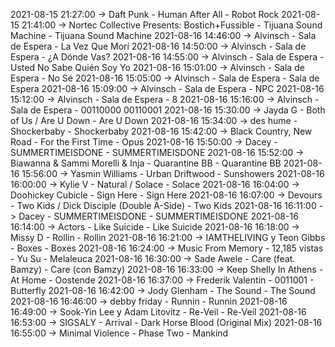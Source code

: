2021-08-15 21:27:00 -> Daft Punk - Human After All - Robot Rock
2021-08-15 21:41:00 -> Nortec Collective Presents: Bostich+Fussible - Tijuana Sound Machine - Tijuana Sound Machine
2021-08-16 14:46:00 -> Alvinsch - Sala de Espera - La Vez Que Morí
2021-08-16 14:50:00 -> Alvinsch - Sala de Espera - ¿A Dónde Vas?
2021-08-16 14:55:00 -> Alvinsch - Sala de Espera - Usted No Sabe Quién Soy Yo
2021-08-16 15:01:00 -> Alvinsch - Sala de Espera - No Sé
2021-08-16 15:05:00 -> Alvinsch - Sala de Espera - Sala de Espera
2021-08-16 15:09:00 -> Alvinsch - Sala de Espera - NPC
2021-08-16 15:12:00 -> Alvinsch - Sala de Espera - 8
2021-08-16 15:16:00 -> Alvinsch - Sala de Espera - 00110000 00110001
2021-08-16 15:30:00 -> Jayda G - Both of Us / Are U Down - Are U Down
2021-08-16 15:34:00 -> des hume - Shockerbaby - Shockerbaby
2021-08-16 15:42:00 -> Black Country, New Road - For the First Time - Opus
2021-08-16 15:50:00 -> Dacey - SUMMERTIMEISDONE - SUMMERTIMEISDONE
2021-08-16 15:52:00 -> Biawanna & Sammi Morelli & Inja - Quarantine BB - Quarantine BB
2021-08-16 15:56:00 -> Yasmin Williams - Urban Driftwood - Sunshowers
2021-08-16 16:00:00 -> Kylie V - Natural / Solace - Solace
2021-08-16 16:04:00 -> Doohickey Cubicle - Sign Here - Sign Here
2021-08-16 16:07:00 -> Devours - Two Kids / Dick Disciple (Double A-Side) - Two Kids
2021-08-16 16:11:00 -> Dacey - SUMMERTIMEISDONE - SUMMERTIMEISDONE
2021-08-16 16:14:00 -> Actors - Like Suicide - Like Suicide
2021-08-16 16:18:00 -> Missy D - Rollin - Rollin
2021-08-16 16:21:00 -> IAMTHELIVING y Teon Gibbs - Boxes - Boxes
2021-08-16 16:24:00 -> Music From Memory - 12,185 vistas - Yu Su - Melaleuca
2021-08-16 16:30:00 -> Sade Awele - Care (feat. Bamzy) - Care (con Bamzy)
2021-08-16 16:33:00 -> Keep Shelly In Athens - At Home - Oostende
2021-08-16 16:37:00 -> Frederik Valentin - 0011001 - Butterfly
2021-08-16 16:42:00 -> Jody Glenham - The Sound - The Sound
2021-08-16 16:46:00 -> debby friday - Runnin - Runnin
2021-08-16 16:49:00 -> Sook-Yin Lee y Adam Litovitz - Re-Veil - Re-Veil
2021-08-16 16:53:00 -> SIGSALY - Arrival - Dark Horse Blood (Original Mix)
2021-08-16 16:55:00 -> Minimal Violence - Phase Two - Mankind
